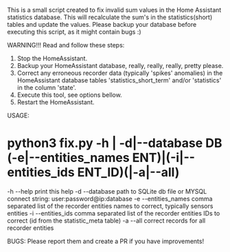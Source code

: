 This is a small script created to fix invalid sum values in the Home Assistant statistics database.
This will recalculate the sum's in the statistics(short) tables and update the values.
Please backup your database before executing this script, as it might contain bugs :)

WARNING!!!
Read and follow these steps:
1. Stop the HomeAssistant.
2. Backup your HomeAssistant database, really, really, really, pretty please.
3. Correct any erroneous recorder data (typically 'spikes' anomalies) in the HomeAssistant
   database tables 'statistics_short_term' and/or 'statistics' in the column 'state'.
4. Execute this tool, see options bellow.
5. Restart the HomeAssistant.

USAGE:
# python3 fix.py -h | -d|--database DB (-e|--entities_names ENT)|(-i|--entities_ids ENT_ID)(|-a|--all)
-h	--help			print this help
-d	--database		path to SQLite db file or MYSQL connect string: user:password@ip:database
-e	--entities_names 	comma separated list of the recorder entities names to correct, typically sensors entities
-i	--entities_ids 		comma separated list of the recorder entities IDs to correct (id from the statistic_meta table)
-a	--all			correct records for all recorder entities


BUGS: Please report them and create a PR if you have improvements!
